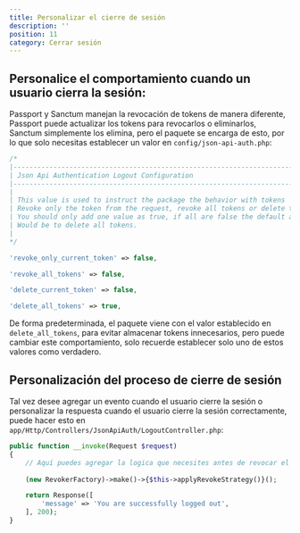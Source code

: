 ```yaml
---
title: Personalizar el cierre de sesión
description: ''
position: 11
category: Cerrar sesión
---
```


## Personalice el comportamiento cuando un usuario cierra la sesión:

Passport y Sanctum manejan la revocación de tokens de manera diferente, Passport puede actualizar los tokens para revocarlos o eliminarlos, Sanctum simplemente los elimina, pero el paquete se encarga de esto, por lo que solo necesitas establecer un valor en `config/json-api-auth.php`:

```php
/*
|--------------------------------------------------------------------------
| Json Api Authentication Logout Configuration
|--------------------------------------------------------------------------
|
| This value is used to instruct the package the behavior with tokens
| Revoke only the token from the request, revoke all tokens or delete them
| You should only add one value as true, if all are false the default action
| Would be to delete all tokens.
|
*/

'revoke_only_current_token' => false,

'revoke_all_tokens' => false,

'delete_current_token' => false,

'delete_all_tokens' => true,

```

De forma predeterminada, el paquete viene con el valor establecido en `delete_all_tokens`, para evitar almacenar tokens innecesarios, pero puede cambiar este comportamiento, solo recuerde establecer solo uno de estos valores como verdadero.

## Personalización del proceso de cierre de sesión

Tal vez desee agregar un evento cuando el usuario cierre la sesión o personalizar la respuesta cuando el usuario cierre la sesión correctamente, puede hacer esto en `app/Http/Controllers/JsonApiAuth/LogoutController.php`:

```php
public function __invoke(Request $request)
{
    // Aquí puedes agregar la logica que necesites antes de revocar el token
    
    (new RevokerFactory)->make()->{$this->applyRevokeStrategy()}();

    return Response([
        'message' => 'You are successfully logged out',
    ], 200);
}
```